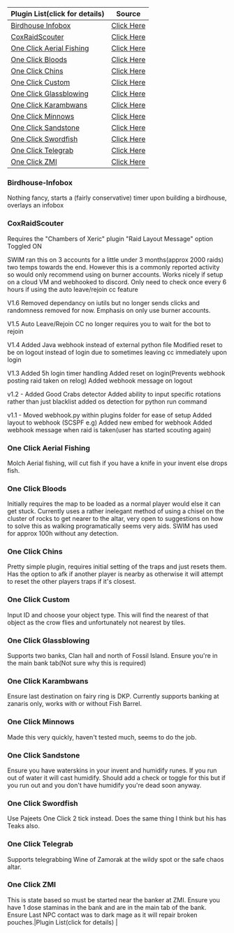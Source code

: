 |Plugin List(click for details) | Source |
|------------- |------------- |
| [Birdhouse Infobox](#birdhouse-infobox) | [Click Here](https://github.com/Magnusrn/Plugins/tree/master/birdhouseinfobox/src/main/java/net/runelite/client/plugins/birdhouseinfobox) |
| [CoxRaidScouter](#coxraidscouter)  | [Click Here](https://github.com/Magnusrn/Plugins/tree/master/coxraidscouter/src/main/java/net/runelite/client/plugins/coxraidscouter) |
| [One Click Aerial Fishing](#one-click-aerial-fishing)| [Click Here](https://github.com/Magnusrn/Plugins/tree/master/oneclickaerialfishing/src/main/java/net/runelite/client/plugins/oneclickaerialfishing) |
| [One Click Bloods](#one-click-bloods) | [Click Here](https://github.com/Magnusrn/Plugins/tree/master/oneclickbloods/src/main/java/net/runelite/client/plugins/oneclickbloods) |
| [One Click Chins](#one-click-chins) | [Click Here](https://github.com/Magnusrn/Plugins/tree/master/oneclickchins/src/main/java/net/runelite/client/plugins/oneclickchins) |
| [One Click Custom](#one-click-custom) | [Click Here](https://github.com/Magnusrn/Plugins/tree/master/oneclickcustom/src/main/java/net/runelite/client/plugins/oneclickcustom) |
| [One Click Glassblowing](#one-click-glassblowing) |  [Click Here](https://github.com/Magnusrn/Plugins/tree/master/oneclickglassblowing/src/main/java/net/runelite/client/plugins/oneclickglassblowing) |
| [One Click Karambwans](#one-click-karambwans) | [Click Here](https://github.com/Magnusrn/Plugins/tree/master/oneclickkarambwans/src/main/java/net/runelite/client/plugins/oneclickkarambwans) |
| [One Click Minnows](#one-click-minnows)  | [Click Here](https://github.com/Magnusrn/Plugins/tree/master/oneclickminnows/src/main/java/net/runelite/client/plugins/oneclickminnows) |
| [One Click Sandstone](#one-click-sandstone)|  [Click Here](https://github.com/Magnusrn/Plugins/tree/master/oneclicksandstone/src/main/java/net/runelite/client/plugins/oneclicksandstone) |
| [One Click Swordfish](#one-click-swordfish)|   [Click Here](https://github.com/Magnusrn/Plugins/tree/master/oneclickswordfish/src/main/java/net/runelite/client/plugins/oneclickswordfish) |
| [One Click Telegrab](#one-click-telegrab) |  [Click Here](https://github.com/Magnusrn/Plugins/tree/master/oneclicktelegrab/src/main/java/net/runelite/client/plugins/oneclicktelegrab) |
| [One Click ZMI](#one-click-zmi) |   [Click Here](https://github.com/Magnusrn/Plugins/tree/master/oneclickzmi/src/main/java/net/runelite/client/plugins/oneclickzmi) |

### Birdhouse-Infobox
Nothing fancy, starts a (fairly conservative) timer upon building a birdhouse, overlays an infobox

### CoxRaidScouter

Requires the "Chambers of Xeric" plugin "Raid Layout Message" option Toggled ON

SWIM ran this on 3 accounts for a little under 3 months(approx 2000 raids) two temps towards the end. However this is a commonly reported activity so would only recommend using on burner accounts. Works nicely if setup on a cloud VM and webhooked to discord. Only need to check once every 6 hours if using the auto leave/rejoin cc feature

V1.6
Removed dependancy on iutils but no longer sends clicks and randomness removed for now. Emphasis on only use burner accounts.

V1.5
Auto Leave/Rejoin CC no longer requires you to wait for the bot to rejoin

V1.4
Added Java webhook instead of external python file
Modified reset to be on logout instead of login due to sometimes leaving cc immediately upon login

V1.3
Added 5h login timer handling
Added reset on login(Prevents webhook posting raid taken on relog)
Added webhook message on logout

v1.2 -
Added Good Crabs detector
Added ability to input specific rotations rather than just blacklist
added os detection for python run command

v1.1 -
Moved webhook.py within plugins folder for ease of setup
Added layout to webhook (SCSPF e.g)
Added new embed for webhook
Added webhook message when raid is taken(user has started scouting again)

### One Click Aerial Fishing
Molch Aerial fishing, will cut fish if you have a knife in your invent else drops fish.

### One Click Bloods
Initially requires the map to be loaded as a normal player would else it can get stuck. Currently uses a rather inelegant method of using a chisel on the cluster of rocks to get nearer to the altar, very open to suggestions on how to solve this as walking programatically seems very aids. SWIM has used for approx 100h without any detection.

### One Click Chins
Pretty simple plugin, requires initial setting of the traps and just resets them. Has the option to afk if another player is nearby as otherwise it will attempt to reset the other players traps if it's closest.

### One Click Custom
Input ID and choose your object type. This will find the nearest of that object as the crow flies and unfortunately not nearest by tiles.

### One Click Glassblowing
Supports two banks, Clan hall and north of Fossil Island. Ensure you're in the main bank tab(Not sure why this is required)

### One Click Karambwans
Ensure last destination on fairy ring is DKP. Currently supports banking at zanaris only, works with or without Fish Barrel.

### One Click Minnows
Made this very quickly, haven't tested much, seems to do the job.

### One Click Sandstone
Ensure you have waterskins in your invent and humidify runes. If you run out of water it will cast humidify. Should add a check or toggle for this but if you run out and you don't have humidify you're dead soon anyway.

### One Click Swordfish
Use Pajeets One Click 2 tick instead. Does the same thing I think but his has Teaks also.

### One Click Telegrab
Supports telegrabbing Wine of Zamorak at the wildy spot or the safe chaos altar.

### One Click ZMI
This is state based so must be started near the banker at ZMI. Ensure you have 1 dose staminas in the bank and are in the main tab of the bank. Ensure Last NPC contact was to dark mage as it will repair broken pouches.|Plugin List(click for details) |
